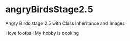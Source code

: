 # angryBirdsStage2.5
Angry Birds stage 2.5 with Class Inheritance and Images

I love football
My hobby is cooking